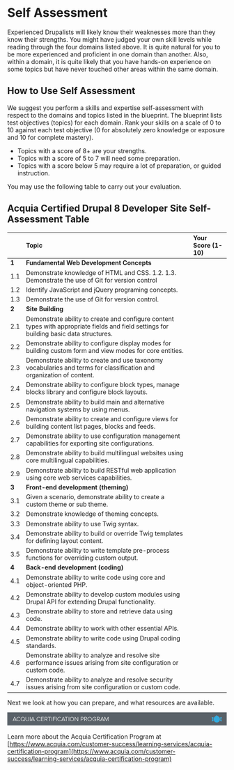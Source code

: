 # Self Assessment

Experienced Drupalists will likely know their weaknesses more than they know their strengths. You might have judged your own skill levels while reading through the four domains listed above. It is quite natural for you to be more experienced and proficient in one domain than another. Also, within a domain, it is quite likely that you have hands-on experience on some topics but have never touched other areas within the same domain.

## **How to Use Self Assessment**

We suggest you perform a skills and expertise self-assessment with respect to the domains and topics listed in the blueprint. The blueprint lists test objectives \(topics\) for each domain. Rank your skills on a scale of 0 to 10 against each test objective \(0 for absolutely zero knowledge or exposure and 10 for complete mastery\).

* Topics with a score of 8+ are your strengths. 
* Topics with a score of 5 to 7 will need some preparation. 
* Topics with a score below 5 may require a lot of preparation, or guided instruction.

You may use the following table to carry out your evaluation.

## Acquia Certified Drupal 8 Developer Site Self-Assessment Table

|  | Topic | Your Score \(1-10\) |
| :--- | :--- | :--- |
| **1** | **Fundamental Web Development Concepts** |  |
| 1.1 | Demonstrate knowledge of HTML and CSS. 1.2.  1.3. Demonstrate the use of Git for version control |  |
| 1.2 | Identify JavaScript and jQuery programing concepts. |  |
| 1.3 | Demonstrate the use of Git for version control. |  |
| **2** | **Site Building** |  |
| 2.1 | Demonstrate ability to create and configure content types with appropriate fields and field settings for building basic data structures. |  |
| 2.2 | Demonstrate ability to configure display modes for building custom form and view modes for core entities. |  |
| 2.3 | Demonstrate ability to create and use taxonomy vocabularies and terms for classification and organization of content. |  |
| 2.4 | Demonstrate ability to configure block types, manage blocks library and configure block layouts. |  |
| 2.5 | Demonstrate ability to build main and alternative navigation systems by using menus. |  |
| 2.6 | Demonstrate ability to create and configure views for building content list pages, blocks and feeds. |  |
| 2.7 | Demonstrate ability to use configuration management capabilities for exporting site configurations. |  |
| 2.8 | Demonstrate ability to build multilingual websites using core multilingual capabilities. |  |
| 2.9 | Demonstrate ability to build RESTful web application using core web services capabilities. |  |
| **3** | **Front-end development \(theming\)** |  |
| 3.1 | Given a scenario, demonstrate ability to create a custom theme or sub theme. |  |
| 3.2 | Demonstrate knowledge of theming concepts. |  |
| 3.3 | Demonstrate ability to use Twig syntax. |  |
| 3.4 | Demonstrate ability to build or override Twig templates for defining layout content. |  |
| 3.5 | Demonstrate ability to write template pre-process functions for overriding custom output. |  |
| **4** | **Back-end development \(coding\)** |  |
| 4.1 | Demonstrate ability to write code using core and object-oriented PHP. |  |
| 4.2 | Demonstrate ability to develop custom modules using Drupal API for extending Drupal functionality. |  |
| 4.3 | Demonstrate ability to store and retrieve data using code. |  |
| 4.4 | Demonstrate ability to work with other essential APIs. |  |
| 4.5 | Demonstrate ability to write code using Drupal coding standards. |  |
| 4.6 | Demonstrate ability to analyze and resolve site performance issues arising from site configuration or custom code. |  |
| 4.7 | Demonstrate ability to analyze and resolve security issues arising from site configuration or custom code. |  |

Next we look at how you can prepare, and what resources are available.

![](.gitbook/assets/inner-page-footer.png)

Learn more about the Acquia Certification Program at [https://www.acquia.com/customer-success/learning-services/acquia-certification-program](https://www.acquia.com/customer-success/learning-services/acquia-certification-program)

